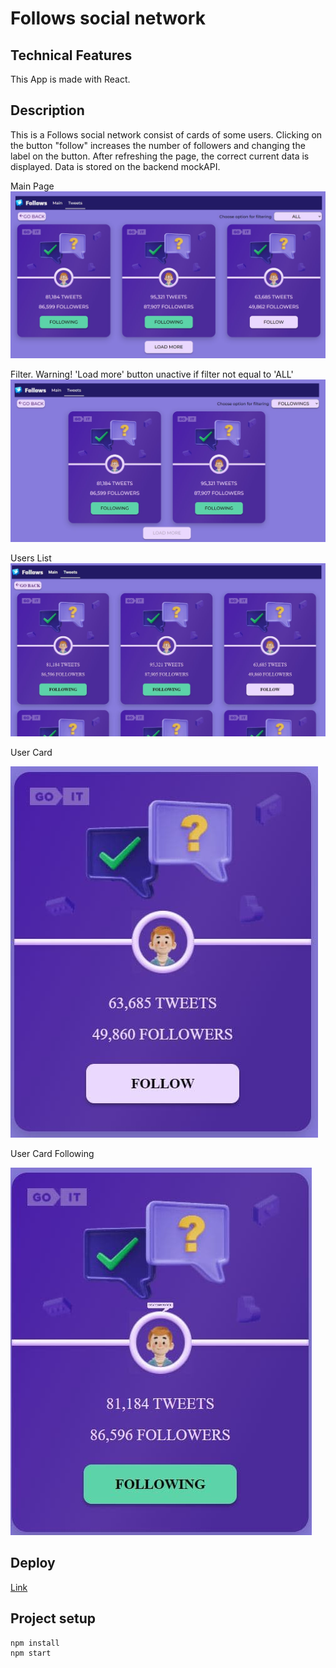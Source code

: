 # Follows social network

## Technical Features

This App is made with React.

## Description

This is a Follows social network consist of cards of some users. Сlicking on the
button "follow" increases the number of followers and changing the label on the
button. After refreshing the page, the correct current data is displayed. Data
is stored on the backend mockAPI.

Main Page ![Main Page](./assets/main-page.JPG)

Filter. Warning! 'Load more' button unactive if filter not equal to 'ALL'
![Filter](./assets/filter.jpg)

Users List ![Users List](./assets/users-list.jpg)

User Card

![User Card](./assets/user-card.jpg)

User Card Following

![User Card Following](./assets/user-card-following.jpg)

## Deploy

[Link](https://yaroslav12002.github.io/practice-follows-project/)

## Project setup

```
npm install
npm start
```
